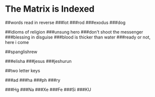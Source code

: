 # The Matrix is Indexed

##words read in reverse
###lot
###rod
###exodus
###dog

##idioms of religion
###unsung hero
###don't shoot the messenger
###blessing in disguise
###blood is thicker than water
###ready or not, here i come

##spanglishrew

###elisha
###jesus
###jeshurun

##two letter keys

###ad
###ha
###ph
###ry

###Hg
###Na
###Xe
###Fe
###Si
###KU

